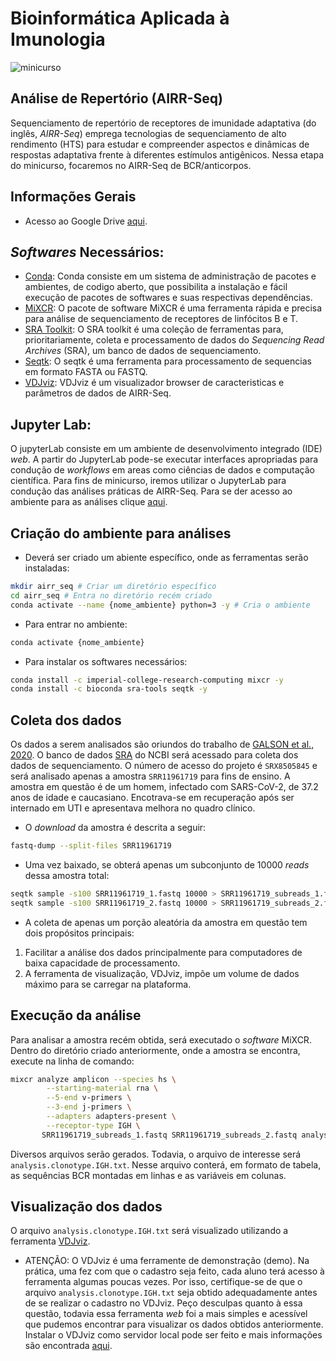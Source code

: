 # Bioinformática Aplicada à Imunologia
![minicurso](minicurso.png)
## Análise de Repertório (AIRR-Seq)
Sequenciamento de repertório de receptores de imunidade adaptativa (do inglês, *AIRR-Seq*) emprega tecnologias de sequenciamento de alto rendimento (HTS) para estudar e compreender aspectos e dinâmicas de respostas adaptativa frente à diferentes estímulos antigênicos. Nessa etapa do minicurso, focaremos no AIRR-Seq de BCR/anticorpos.

## Informações Gerais
- Acesso ao Google Drive [aqui](https://drive.google.com/drive/folders/1oAg514MXdfBF8yA-0093998vkIrcn_zR?usp=sharing).
## *Softwares* Necessários:
- [Conda](https://docs.conda.io/en/latest/): Conda consiste em um sistema de administração de pacotes e ambientes, de codigo aberto, que possibilita a instalação e fácil execução de pacotes de softwares e suas respectivas dependências. 
- [MiXCR](https://mixcr.readthedocs.io/en/master/): O pacote de software MiXCR é uma ferramenta rápida e precisa para análise de sequenciamento de receptores de linfócitos B e T.
- [SRA Toolkit](https://github.com/ncbi/sra-tools): O SRA toolkit é uma coleção de ferramentas para, prioritariamente, coleta e processamento de dados do *Sequencing Read Archives* (SRA), um banco de dados de sequenciamento.
- [Seqtk](https://github.com/lh3/seqtk): O seqtk é uma ferramenta para processamento de sequencias em formato FASTA ou FASTQ.  
- [VDJviz](https://vdjviz.cdr3.net/): VDJviz é um visualizador browser de caracteristicas e parâmetros de dados de AIRR-Seq. 
## Jupyter Lab:
O jupyterLab consiste em um ambiente de desenvolvimento integrado (IDE) *web*. A partir do JupyterLab pode-se executar interfaces apropriadas para condução de *workflows* em areas como ciências de dados e computação científica. Para fins de minicurso, iremos utilizar o JupyterLab para condução das análises práticas de AIRR-Seq. Para se der acesso ao ambiente para as análises clique [aqui](https://mybinder.org/v2/gh/jupyterlab/jupyterlab-demo/HEAD?urlpath=lab/tree/demo).   

## Criação do ambiente para análises
- Deverá ser criado um abiente específico, onde as ferramentas serão instaladas:
```sh
mkdir airr_seq # Criar um diretório específico
cd airr_seq # Entra no diretório recém criado
conda activate --name {nome_ambiente} python=3 -y # Cria o ambiente
```
- Para entrar no ambiente:
```sh
conda activate {nome_ambiente}
```
- Para instalar os softwares necessários:
```sh
conda install -c imperial-college-research-computing mixcr -y
conda install -c bioconda sra-tools seqtk -y
```
## Coleta dos dados 
Os dados a serem analisados são oriundos do trabalho de [GALSON et al., 2020](https://www.frontiersin.org/articles/10.3389/fimmu.2020.605170/full). O banco de dados [SRA](https://www.ncbi.nlm.nih.gov/sra) do NCBI será acessado para coleta dos dados de sequenciamento. O número de acesso do projeto é ```SRX8505845``` e será analisado apenas a amostra ```SRR11961719``` para fins de ensino. A amostra em questão é de um homem, infectado com SARS-CoV-2, de 37.2 anos de idade e caucasiano. Encotrava-se em recuperação após ser internado em UTI e apresentava melhora no quadro clínico. 
- O *download* da amostra é descrita a seguir:
```sh
fastq-dump --split-files SRR11961719 
```
- Uma vez baixado, se obterá apenas um subconjunto de 10000 *reads* dessa amostra total:
```sh
seqtk sample -s100 SRR11961719_1.fastq 10000 > SRR11961719_subreads_1.fastq
seqtk sample -s100 SRR11961719_2.fastq 10000 > SRR11961719_subreads_2.fastq
```
- A coleta de apenas um porção aleatória da amostra em questão tem dois propósitos principais:
1. Facilitar a análise dos dados principalmente para computadores de baixa capacidade de processamento.
2. A ferramenta de visualização, VDJviz, impõe um volume de dados máximo para se carregar na plataforma.

## Execução da análise
Para analisar a amostra recém obtida, será executado o *software* MiXCR. Dentro do diretório criado anteriormente, onde a amostra se encontra, execute na linha de comando:
```sh
mixcr analyze amplicon --species hs \
        --starting-material rna \
        --5-end v-primers \
        --3-end j-primers \
        --adapters adapters-present \
        --receptor-type IGH \
       SRR11961719_subreads_1.fastq SRR11961719_subreads_2.fastq analysis
```
Diversos arquivos serão gerados. Todavia, o arquivo de interesse será ```analysis.clonotype.IGH.txt```. Nesse arquivo conterá, em formato de tabela, as sequências BCR montadas em linhas e as variáveis em colunas. 
## Visualização dos dados
O arquivo ```analysis.clonotype.IGH.txt``` será visualizado utilizando a ferramenta [VDJviz](https://vdjviz.cdr3.net/). 
- ATENÇÃO:
O VDJviz é uma ferramente de demonstração (demo). Na prática, uma fez com que o cadastro seja feito, cada aluno terá acesso à ferramenta algumas poucas vezes. Por isso, certifique-se de que o arquivo ```analysis.clonotype.IGH.txt``` seja obtido adequadamente antes de se realizar o cadastro no VDJviz. Peço desculpas quanto à essa questão, todavia essa ferramenta *web* foi a mais simples e acessível que pudemos encontrar para visualizar os dados obtidos anteriormente. Instalar o VDJviz como servidor local pode ser feito e mais informações são encontrada [aqui](https://github.com/antigenomics/vdjviz). 

